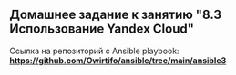 ## Домашнее задание к занятию "8.3 Использование Yandex Cloud"

Ссылка на репозиторий с Ansible playbook:
**https://github.com/Owirtifo/ansible/tree/main/ansible3**